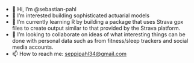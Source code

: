 - 👋 Hi, I’m @sebastian-pahl
- 👀 I’m interested building sophisticated actuarial models
- 🌱 I’m currently learning R by building a package that uses Strava gpx files to create output similar to that provided by the Strava platform.
- 💞️ I’m looking to collaborate on ideas of what interesting things can be done with personal data such as from fitness/sleep trackers and social media accounts. 
- 📫 How to reach me: seppipahl34@gmail.com

<!---
sebastian-pahl/sebastian-pahl is a ✨ special ✨ repository because its `README.md` (this file) appears on your GitHub profile.
You can click the Preview link to take a look at your changes.
--->
